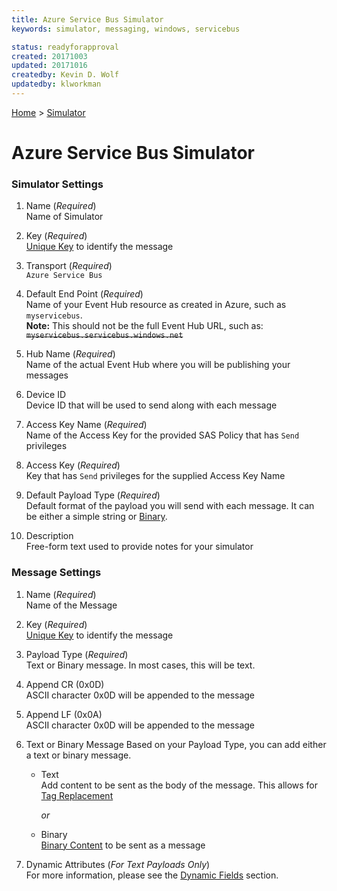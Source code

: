 ```yaml
---
title: Azure Service Bus Simulator
keywords: simulator, messaging, windows, servicebus

status: readyforapproval
created: 20171003
updated: 20171016
createdby: Kevin D. Wolf
updatedby: klworkman
---
```

[Home](../Index.md) > [Simulator](Index.md)
# Azure Service Bus Simulator

### Simulator Settings


1. Name (*Required*)     
Name of Simulator   

2. Key (*Required*)     
[Unique Key](../Topics/Keys.md) to identify the message   

3. Transport (*Required*)       
`Azure Service Bus`   

4. Default End Point (*Required*)  
Name of your Event Hub resource as created in Azure, such as `myservicebus`.  
**Note:** This should not be the full Event Hub URL, such as: ~~`myservicebus.servicebus.windows.net`~~

5. Hub Name (*Required*)  
Name of the actual Event Hub where you will be publishing your messages

6. Device ID  
Device ID that will be used to send along with each message

7. Access Key Name (*Required*)  
Name of the Access Key for the provided SAS Policy that has `Send` privileges

8. Access Key (*Required*)  
Key that has `Send` privileges for the supplied Access Key Name

9. Default Payload Type (*Required*)  
Default format of the payload you will send with each message.  It can be either a simple string or [Binary](BinaryContent.md).

10. Description  
Free-form text used to provide notes for your simulator

### Message Settings

1. Name (*Required*)  
Name of the Message

2. Key (*Required*)  
[Unique Key](../Topics/Keys.md) to identify the message

3. Payload Type (*Required*)  
Text or Binary message.  In most cases, this will be text.

4. Append CR (0x0D)  
ASCII character 0x0D will be appended to the message

5. Append LF (0x0A)  
ASCII character 0x0D will be appended to the message

6. Text or Binary Message
Based on your Payload Type, you can add either a text or binary message.
    * Text  
      Add content to be sent as the body of the message.  This allows for [Tag Replacement](DynamicFields.md)

      *or*

    * Binary    
[Binary Content](BinaryContent.md) to be sent as a message

7. Dynamic Attributes (*For Text Payloads Only*)  
For more information, please see the [Dynamic Fields](DynamicFields.md) section.
